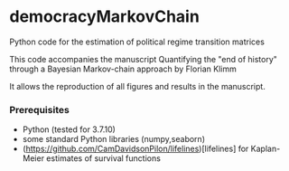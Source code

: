 # democracyMarkovChain
Python code for the estimation of political regime transition matrices


This code accompanies the manuscript
Quantifying the "end of history" through a Bayesian Markov-chain approach
by Florian Klimm

It allows the reproduction of all figures and results in the manuscript.


### Prerequisites
- Python (tested for 3.7.10)
- some standard Python libraries (numpy,seaborn)
- (https://github.com/CamDavidsonPilon/lifelines)[lifelines] for Kaplan-Meier estimates of survival functions
